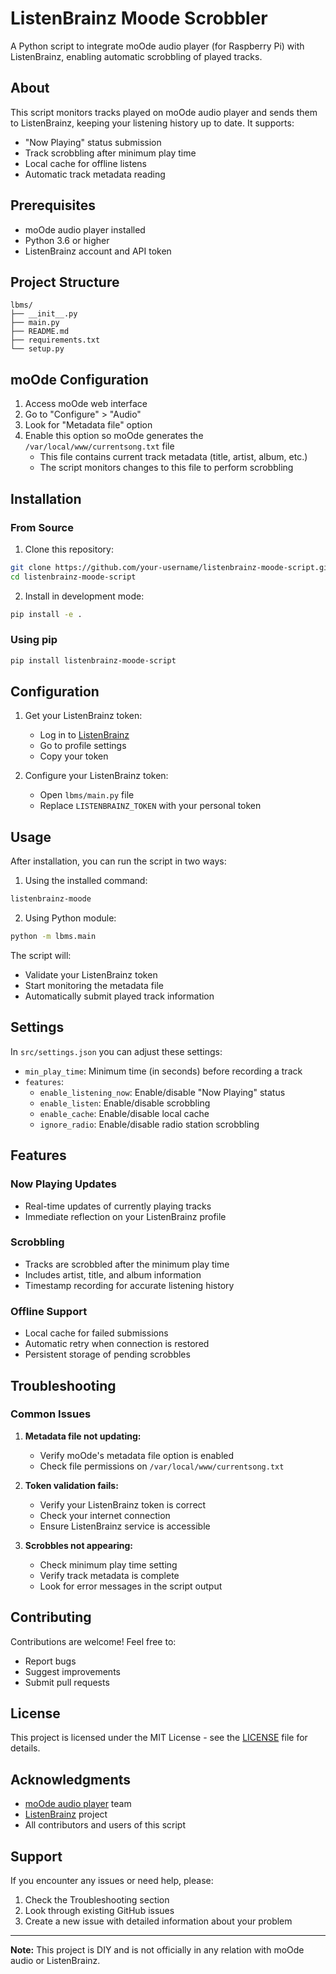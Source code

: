 # ListenBrainz Moode Scrobbler

A Python script to integrate moOde audio player (for Raspberry Pi) with ListenBrainz, enabling automatic scrobbling of played tracks.

## About

This script monitors tracks played on moOde audio player and sends them to ListenBrainz, keeping your listening history up to date. It supports:

- "Now Playing" status submission
- Track scrobbling after minimum play time
- Local cache for offline listens
- Automatic track metadata reading

## Prerequisites

- moOde audio player installed
- Python 3.6 or higher
- ListenBrainz account and API token

## Project Structure

```
lbms/
├── __init__.py
├── main.py
├── README.md
├── requirements.txt
└── setup.py
```

## moOde Configuration

1. Access moOde web interface
2. Go to "Configure" > "Audio"
3. Look for "Metadata file" option
4. Enable this option so moOde generates the `/var/local/www/currentsong.txt` file
   - This file contains current track metadata (title, artist, album, etc.)
   - The script monitors changes to this file to perform scrobbling

## Installation

### From Source
1. Clone this repository:
```bash
git clone https://github.com/your-username/listenbrainz-moode-script.git
cd listenbrainz-moode-script
```

2. Install in development mode:
```bash
pip install -e .
```

### Using pip
```bash
pip install listenbrainz-moode-script
```

## Configuration

1. Get your ListenBrainz token:
   - Log in to [ListenBrainz](https://listenbrainz.org)
   - Go to profile settings
   - Copy your token

2. Configure your ListenBrainz token:
   - Open `lbms/main.py` file
   - Replace `LISTENBRAINZ_TOKEN` with your personal token

## Usage

After installation, you can run the script in two ways:

1. Using the installed command:
```bash
listenbrainz-moode
```

2. Using Python module:
```bash
python -m lbms.main
```

The script will:
- Validate your ListenBrainz token
- Start monitoring the metadata file
- Automatically submit played track information

## Settings

In `src/settings.json` you can adjust these settings:

- `min_play_time`: Minimum time (in seconds) before recording a track
- `features`:
  - `enable_listening_now`: Enable/disable "Now Playing" status
  - `enable_listen`: Enable/disable scrobbling
  - `enable_cache`: Enable/disable local cache
  - `ignore_radio`: Enable/disable radio station scrobbling

## Features

### Now Playing Updates
- Real-time updates of currently playing tracks
- Immediate reflection on your ListenBrainz profile

### Scrobbling
- Tracks are scrobbled after the minimum play time
- Includes artist, title, and album information
- Timestamp recording for accurate listening history

### Offline Support
- Local cache for failed submissions
- Automatic retry when connection is restored
- Persistent storage of pending scrobbles

## Troubleshooting

### Common Issues

1. **Metadata file not updating:**
   - Verify moOde's metadata file option is enabled
   - Check file permissions on `/var/local/www/currentsong.txt`

2. **Token validation fails:**
   - Verify your ListenBrainz token is correct
   - Check your internet connection
   - Ensure ListenBrainz service is accessible

3. **Scrobbles not appearing:**
   - Check minimum play time setting
   - Verify track metadata is complete
   - Look for error messages in the script output

## Contributing

Contributions are welcome! Feel free to:
- Report bugs
- Suggest improvements
- Submit pull requests

## License

This project is licensed under the MIT License - see the [LICENSE](LICENSE) file for details.

## Acknowledgments

- [moOde audio player](https://moodeaudio.org/) team
- [ListenBrainz](https://listenbrainz.org/) project
- All contributors and users of this script

## Support

If you encounter any issues or need help, please:
1. Check the Troubleshooting section
2. Look through existing GitHub issues
3. Create a new issue with detailed information about your problem

---

**Note:** This project is DIY and is not officially in any relation with moOde audio or ListenBrainz.
